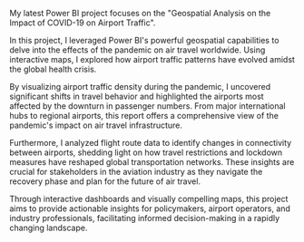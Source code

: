 My latest Power BI project focuses on the "Geospatial Analysis on the Impact of COVID-19 on Airport Traffic".

In this project, I leveraged Power BI's powerful geospatial capabilities to delve into the effects of the pandemic on air travel worldwide. Using interactive maps, I explored how airport traffic patterns have evolved amidst the global health crisis.

By visualizing airport traffic density during the pandemic, I uncovered significant shifts in travel behavior and highlighted the airports most affected by the downturn in passenger numbers. From major international hubs to regional airports, this report offers a comprehensive view of the pandemic's impact on air travel infrastructure.

Furthermore, I analyzed flight route data to identify changes in connectivity between airports, shedding light on how travel restrictions and lockdown measures have reshaped global transportation networks. These insights are crucial for stakeholders in the aviation industry as they navigate the recovery phase and plan for the future of air travel.

Through interactive dashboards and visually compelling maps, this project aims to provide actionable insights for policymakers, airport operators, and industry professionals, facilitating informed decision-making in a rapidly changing landscape.
